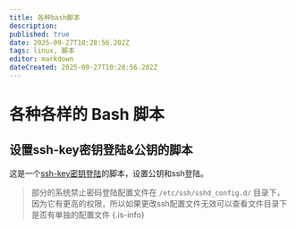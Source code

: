 ```yaml
---
title: 各种bash脚本
description: 
published: true
date: 2025-09-27T10:28:56.202Z
tags: linux, 脚本
editor: markdown
dateCreated: 2025-09-27T10:28:56.202Z
---
```


# 各种各样的 Bash 脚本


## 设置ssh-key密钥登陆&公钥的脚本

 这是一个[ssh-key密钥登陆](/linux/脚本/setup_ssh_key.sh)的脚本，设置公钥和ssh登陆。
 
>  部分的系统禁止密码登陆配置文件在 `/etc/ssh/sshd_config.d/` 目录下，因为它有更高的权限，所以如果更改ssh配置文件无效可以查看文件目录下是否有单独的配置文件
{.is-info}
